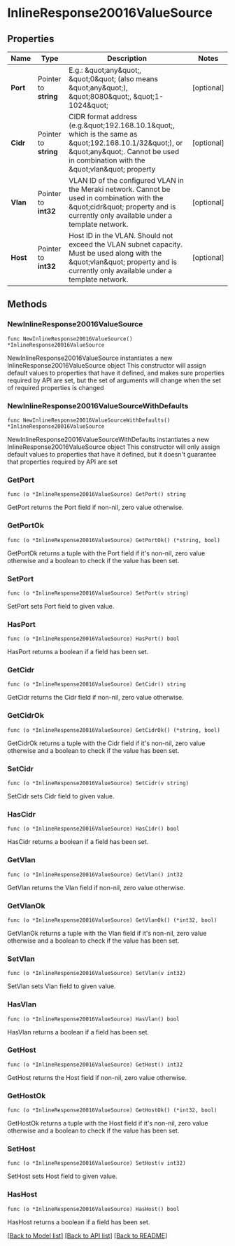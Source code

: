 # InlineResponse20016ValueSource

## Properties

Name | Type | Description | Notes
------------ | ------------- | ------------- | -------------
**Port** | Pointer to **string** | E.g.: \&quot;any\&quot;, \&quot;0\&quot; (also means \&quot;any\&quot;), \&quot;8080\&quot;, \&quot;1-1024\&quot; | [optional] 
**Cidr** | Pointer to **string** | CIDR format address (e.g.\&quot;192.168.10.1\&quot;, which is the same as \&quot;192.168.10.1/32\&quot;), or \&quot;any\&quot;. Cannot be used in combination with the \&quot;vlan\&quot; property | [optional] 
**Vlan** | Pointer to **int32** | VLAN ID of the configured VLAN in the Meraki network. Cannot be used in combination with the \&quot;cidr\&quot; property and is currently only available under a template network. | [optional] 
**Host** | Pointer to **int32** | Host ID in the VLAN. Should not exceed the VLAN subnet capacity. Must be used along with the \&quot;vlan\&quot; property and is currently only available under a template network. | [optional] 

## Methods

### NewInlineResponse20016ValueSource

`func NewInlineResponse20016ValueSource() *InlineResponse20016ValueSource`

NewInlineResponse20016ValueSource instantiates a new InlineResponse20016ValueSource object
This constructor will assign default values to properties that have it defined,
and makes sure properties required by API are set, but the set of arguments
will change when the set of required properties is changed

### NewInlineResponse20016ValueSourceWithDefaults

`func NewInlineResponse20016ValueSourceWithDefaults() *InlineResponse20016ValueSource`

NewInlineResponse20016ValueSourceWithDefaults instantiates a new InlineResponse20016ValueSource object
This constructor will only assign default values to properties that have it defined,
but it doesn't guarantee that properties required by API are set

### GetPort

`func (o *InlineResponse20016ValueSource) GetPort() string`

GetPort returns the Port field if non-nil, zero value otherwise.

### GetPortOk

`func (o *InlineResponse20016ValueSource) GetPortOk() (*string, bool)`

GetPortOk returns a tuple with the Port field if it's non-nil, zero value otherwise
and a boolean to check if the value has been set.

### SetPort

`func (o *InlineResponse20016ValueSource) SetPort(v string)`

SetPort sets Port field to given value.

### HasPort

`func (o *InlineResponse20016ValueSource) HasPort() bool`

HasPort returns a boolean if a field has been set.

### GetCidr

`func (o *InlineResponse20016ValueSource) GetCidr() string`

GetCidr returns the Cidr field if non-nil, zero value otherwise.

### GetCidrOk

`func (o *InlineResponse20016ValueSource) GetCidrOk() (*string, bool)`

GetCidrOk returns a tuple with the Cidr field if it's non-nil, zero value otherwise
and a boolean to check if the value has been set.

### SetCidr

`func (o *InlineResponse20016ValueSource) SetCidr(v string)`

SetCidr sets Cidr field to given value.

### HasCidr

`func (o *InlineResponse20016ValueSource) HasCidr() bool`

HasCidr returns a boolean if a field has been set.

### GetVlan

`func (o *InlineResponse20016ValueSource) GetVlan() int32`

GetVlan returns the Vlan field if non-nil, zero value otherwise.

### GetVlanOk

`func (o *InlineResponse20016ValueSource) GetVlanOk() (*int32, bool)`

GetVlanOk returns a tuple with the Vlan field if it's non-nil, zero value otherwise
and a boolean to check if the value has been set.

### SetVlan

`func (o *InlineResponse20016ValueSource) SetVlan(v int32)`

SetVlan sets Vlan field to given value.

### HasVlan

`func (o *InlineResponse20016ValueSource) HasVlan() bool`

HasVlan returns a boolean if a field has been set.

### GetHost

`func (o *InlineResponse20016ValueSource) GetHost() int32`

GetHost returns the Host field if non-nil, zero value otherwise.

### GetHostOk

`func (o *InlineResponse20016ValueSource) GetHostOk() (*int32, bool)`

GetHostOk returns a tuple with the Host field if it's non-nil, zero value otherwise
and a boolean to check if the value has been set.

### SetHost

`func (o *InlineResponse20016ValueSource) SetHost(v int32)`

SetHost sets Host field to given value.

### HasHost

`func (o *InlineResponse20016ValueSource) HasHost() bool`

HasHost returns a boolean if a field has been set.


[[Back to Model list]](../README.md#documentation-for-models) [[Back to API list]](../README.md#documentation-for-api-endpoints) [[Back to README]](../README.md)


